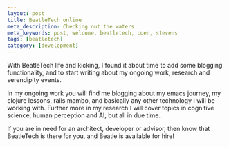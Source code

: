 ```yaml
---
layout: post
title: BeatleTech online
meta_description: Checking out the waters
meta_keywords: post, welcome, beatletech, coen, stevens
tags: [beatletech]
category: [development]
---
```


With BeatleTech life and kicking, I found it about time to add some blogging
functionality, and to start writing about my ongoing work, research and
serendipity events.

In my ongoing work you will find me blogging about my emacs journey,
my clojure lessons, rails mambo, and basically any other technology I
will be working with. Further more in my research I will cover topics in
cognitive science, human perception and AI, but all in due time.

If you are in need for an architect, developer or advisor, then know that
BeatleTech is there for you, and Beatle is available for hire!
